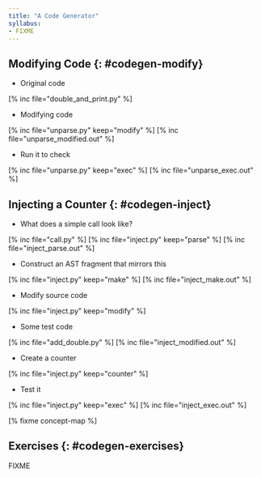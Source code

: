 ```yaml
---
title: "A Code Generator"
syllabus:
- FIXME
---
```


## Modifying Code {: #codegen-modify}

- Original code

[% inc file="double_and_print.py" %]

- Modifying code

[% inc file="unparse.py" keep="modify" %]
[% inc file="unparse_modified.out" %]

- Run it to check

[% inc file="unparse.py" keep="exec" %]
[% inc file="unparse_exec.out" %]

## Injecting a Counter {: #codegen-inject}

- What does a simple call look like?

[% inc file="call.py" %]
[% inc file="inject.py" keep="parse" %]
[% inc file="inject_parse.out" %]

- Construct an AST fragment that mirrors this

[% inc file="inject.py" keep="make" %]
[% inc file="inject_make.out" %]

- Modify source code

[% inc file="inject.py" keep="modify" %]

- Some test code

[% inc file="add_double.py" %]
[% inc file="inject_modified.out" %]

- Create a counter

[% inc file="inject.py" keep="counter" %]

- Test it

[% inc file="inject.py" keep="exec" %]
[% inc file="inject_exec.out" %]

[% fixme concept-map %]

## Exercises {: #codegen-exercises}

FIXME

